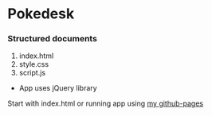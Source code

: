 # Pokedesk

### Structured documents

1. index.html
2. style.css
3. script.js

* App uses jQuery library

Start with index.html or 
running app using [my github-pages](http://olerika.github.io/pokedesk/)
